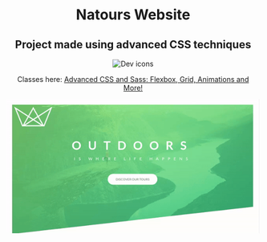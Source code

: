 <h1 align="center">Natours Website</h1>

<h2 align="center">Project made using advanced CSS techniques</h2>

<p align="center">
  <img src="https://skillicons.dev/icons?i=html,css,sass" alt="Dev icons" />
</p>

<p align="center">
  Classes here:
  <a href="https://www.udemy.com/course/advanced-css-and-sass">
    Advanced CSS and Sass: Flexbox, Grid, Animations and More!
  </a>
</p>

<p align="center">
  <img src="img/1.gif" alt="Natour Website" />
</p>
